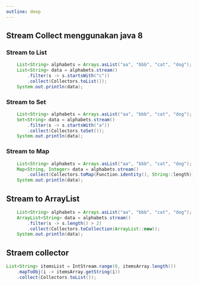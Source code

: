 ```yaml
---
outline: deep
---
```


## Stream Collect menggunakan java 8

### Stream to List
```java
    List<String> alphabets = Arrays.asList("aa", "bbb", "cat", "dog");
    List<String> data = alphabets.stream()
        .filter(s -> s.startsWith("c"))
        .collect(Collectors.toList());
    System.out.println(data);
```

### Stream to Set
```java
    List<String> alphabets = Arrays.asList("aa", "bbb", "cat", "dog");
    Set<String> data = alphabets.stream()
        .filter(s -> s.startsWith("a"))
        .collect(Collectors.toSet());
    System.out.println(data);
```

### Stream to Map
```java
    List<String> alphabets = Arrays.asList("aa", "bbb", "cat", "dog");
    Map<String, Integer> data = alphabets.stream()
        .collect(Collectors.toMap(Function.identity(), String::length));
    System.out.println(data);
```

## Stream to ArrayList
```java
    List<String> alphabets = Arrays.asList("aa", "bbb", "cat", "dog");
    ArrayList<String> data = alphabets.stream()
        .filter(s -> s.length() > 2)
        .collect(Collectors.toCollection(ArrayList::new));
    System.out.println(data);
```
## Straem collector
```java
List<String> itemsList = IntStream.range(0, itemsArray.length())
    .mapToObj(i -> itemsArray.getString(i))
    .collect(Collectors.toList());
```
